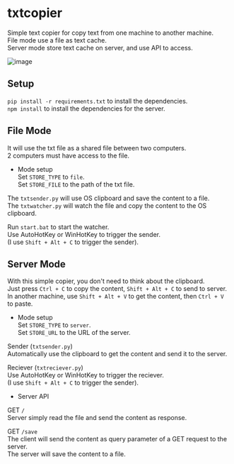 
txtcopier
=========


Simple text copier for copy text from one machine to another machine.  
File mode use a file as text cache.  
Server mode store text cache on server, and use API to access.  


![image](https://github.com/user-attachments/assets/fec4f88d-1b45-4ab5-a0c4-ccebc0b77aa3)


Setup
-----

`pip install -r requirements.txt` to install the dependencies.  
`npm install` to install the dependencies for the server.  


File Mode
---------

It will use the txt file as a shared file between two computers.  
2 computers must have access to the file.  

* Mode setup  
Set `STORE_TYPE` to `file`.  
Set `STORE_FILE` to the path of the txt file.  

The `txtsender.py` will use OS clipboard and save the content to a file.  
The `txtwatcher.py` will watch the file and copy the content to the OS clipboard.  

Run `start.bat` to start the watcher.  
Use AutoHotKey or WinHotKey to trigger the sender.  
(I use `Shift + Alt + C` to trigger the sender).  


Server Mode
-----------

With this simple copier, you don't need to think about the clipboard.  
Just press `Ctrl + C` to copy the content, `Shift + Alt + C` to send to server.  
In another machine, use `Shift + Alt + V` to get the content, then `Ctrl + V` to paste.  

* Mode setup  
Set `STORE_TYPE` to `server`.  
Set `STORE_URL` to the URL of the server.  

Sender (`txtsender.py`)  
Automatically use the clipboard to get the content and send it to the server.  

Reciever (`txtreciever.py`)  
Use AutoHotKey or WinHotKey to trigger the reciever.  
(I use `Shift + Alt + C` to trigger the sender).  

* Server API  

GET `/`  
Server simply read the file and send the content as response.  

GET `/save`  
The client will send the content as query parameter of a GET request to the server.  
The server will save the content to a file.
